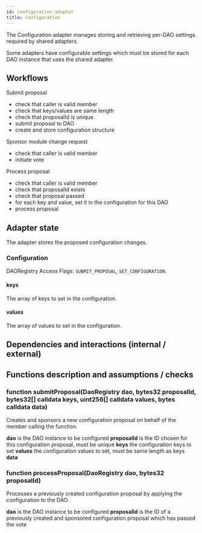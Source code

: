 ```yaml
---
id: configuration-adapter
title: Configuration
---
```


The Configuration adapter manages storing and retrieving per-DAO settings required by shared adapters.

Some adapters have configurable settings which must be stored for each DAO instance that uses the shared adapter.

## Workflows

Submit proposal

- check that caller is valid member
- check that keys/values are same length
- check that proposalId is unique
- submit proposal to DAO
- create and store configuration structure

Sponsor module change request

- check that caller is valid member
- initiate vote

Process proposal

- check that caller is valid member
- check that proposalId exists
- check that proposal passed
- for each key and value, set it in the configuration for this DAO
- process proposal

## Adapter state

The adapter stores the proposed configuration changes.

### Configuration

DAORegistry Access Flags: `SUBMIT_PROPOSAL`, `SET_CONFIGURATION`.

#### keys

The array of keys to set in the configuration.

#### values

The array of values to set in the configuration.

## Dependencies and interactions (internal / external)

## Functions description and assumptions / checks

### function submitProposal(DaoRegistry dao, bytes32 proposalId, bytes32[] calldata keys, uint256[] calldata values, bytes calldata data)

Creates and sponsors a new configuration proposal on behalf of the member calling the function.

**dao** is the DAO instance to be configured
**proposalId** is the ID chosen for this configuration proposal, must be unique
**keys** the configuration keys to set
**values** the configuration values to set, must be same length as keys
**data**

### function processProposal(DaoRegistry dao, bytes32 proposalId)

Processes a previously created configuration proposal by applying the configuration to the DAO.

**dao** is the DAO instance to be configured
**proposalId** is the ID of a previously created and sponsored configuration proposal which has passed the vote
